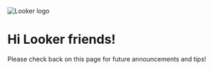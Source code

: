 

![Looker logo](https://public.boxcloud.com/api/2.0/internal_files/305942033644/versions/322213323148/representations/png_paged_2048x2048/content/1.png?access_token=1!-BZ4jxe6S-6avKlip1HVJSwLvDt-L3aSN2ToFEAYNRS96ItfQy1b3N3U7lg6KGVrnMsCKwgDlTv_CFik_dv9E2s18sz5SLg6c0oKel8BM6ff3pQSFmTgLIVbqqvKQe5hRGZWKFyYuSwFIynkgz0c52UIqyL1CTEg5ax5jGVIKtJDDtxKHhjI6DgAVeB62auPbItSxHUhKpGHQSv7d8wyNpJAUZqUch9SwrBYVrF4mq8omJ0_ANidHL4FvU3St4wYzSUJrHVANunZii9WT0nltvsS_60MMJfgRRydPavkiYJs-479stJA05KAMYwP0dvogmInWM51ChafzFQznk7fOlWuEx0tIM4waW_-2RPY0eftvmK9695N8Tpy8VCBWQY4iCRK_InZX3SZRA875QgzDM3dYf-yoqQXBntiE0DeyN9phfQlXtGQ8ZpzLD1wq6ZrB5wHxALCDSDj5Ayb7iebRaOTj3rEFERI3H2tXS7j8kPqZLx_cd34CFAptrwTeAbBOJ8WhBpCndszoiM2eklXZu_winEjshF3FLijFmcItWkcewJ1JwzoM3Y3vn0v5wwmVw..&shared_link=https%3A%2F%2Flookerdatasciences.app.box.com%2Fs%2F3qytd9swh7qj3nj188nfri50t7z5qxgv&box_client_name=box-content-preview&box_client_version=1.58.3)

# Hi Looker friends!

Please check back on this page for future announcements and tips!
